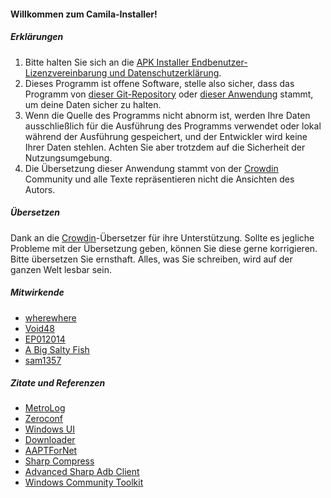 #### Willkommen zum Camila-Installer!

##### Erklärungen
1. Bitte halten Sie sich an die [APK Installer Endbenutzer-Lizenzvereinbarung und Datenschutzerklärung](https://github.com/Paving-Base/APK-Installer/blob/main/Privacy.md).
2. Dieses Programm ist offene Software, stelle also sicher, dass das Programm von [dieser Git-Repository](https://github.com/Paving-Base/APK-Installer) oder [dieser Anwendung](https://www.microsoft.com/store/apps/9P2JFQ43FPPG) stammt, um deine Daten sicher zu halten.
3. Wenn die Quelle des Programms nicht abnorm ist, werden Ihre Daten ausschließlich für die Ausführung des Programms verwendet oder lokal während der Ausführung gespeichert, und der Entwickler wird keine Ihrer Daten stehlen. Achten Sie aber trotzdem auf die Sicherheit der Nutzungsumgebung.
4. Die Übersetzung dieser Anwendung stammt von der [Crowdin](https://crowdin.com/project/APKInstaller "Crowdin") Community und alle Texte repräsentieren nicht die Ansichten des Autors.

##### Übersetzen
Dank an die [Crowdin](https://crowdin.com/project/APKInstaller "Crowdin")-Übersetzer für ihre Unterstützung. Sollte es jegliche Probleme mit der Übersetzung geben, können Sie diese gerne korrigieren. Bitte übersetzen Sie ernsthaft. Alles, was Sie schreiben, wird auf der ganzen Welt lesbar sein.

##### Mitwirkende
- [wherewhere](https://github.com/wherewhere)
- [Void48](https://github.com/Void48)
- [EP012014](https://github.com/EP012014)
- [A Big Salty Fish](https://github.com/bigsaltyfishes)
- [sam1357](https://github.com/sam1357)

##### Zitate und Referenzen
- [MetroLog](https://github.com/roubachof/MetroLog "MetroLog")
- [Zeroconf](https://github.com/novotnyllc/Zeroconf "Zeroconf")
- [Windows UI](https://github.com/microsoft/microsoft-ui-xaml "Windows UI")
- [Downloader](https://github.com/bezzad/Downloader "Downloader")
- [AAPTForNet](https://github.com/canheo136/QuickLook.Plugin.ApkViewer "AAPTForNet")
- [Sharp Compress](https://github.com/adamhathcock/sharpcompress "Sharp Compress")
- [Advanced Sharp Adb Client](https://github.com/yungd1plomat/AdvancedSharpAdbClient "Advanced Sharp Adb Client")
- [Windows Community Toolkit](https://github.com/CommunityToolkit/WindowsCommunityToolkit "Windows Community Toolkit")
